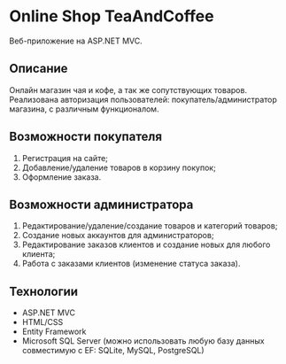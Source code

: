 # Online Shop TeaAndCoffee
Веб-приложение на ASP.NET MVC.

## Описание
Онлайн магазин чая и кофе, а так же сопутствующих товаров. Реализована авторизация пользователей: покупатель/администратор магазина, с различным функционалом.


## Возможности покупателя
1. Регистрация на сайте;
2. Добавление/удаление товаров в корзину покупок;
3. Оформление заказа.

## Возможности администратора
1. Редактирование/удаление/создание товаров и категорий товаров;
2. Создание новых аккаунтов для администраторов;
3. Редактирование заказов клиентов и создание новых для любого клиента;
4. Работа с заказами клиентов (изменение статуса заказа).

## Технологии
* ASP.NET MVC
* HTML/CSS
* Entity Framework
* Microsoft SQL Server (можно использовать любую базу данных совместимую с EF: SQLite, MySQL, PostgreSQL)
